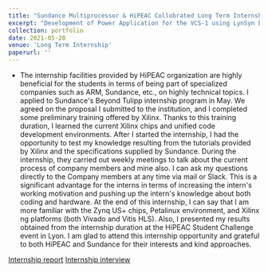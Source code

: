 ```yaml
---
title: "Sundance Multiprocessor & HiPEAC Collobrated Long Term Internship"
excerpt: "Development of Power Application for the VCS-1 using LynSyn Lite @ Sundance Multiprocessor Technology"
collection: portfolio
date: 2021-05-20
venue: 'Long Term Internship'
paperurl: ''
---
```


- The internship facilities provided by HiPEAC organization are highly beneficial for the students in terms of being part of specialized companies such as ARM, Sundance, etc., on highly technical topics. I applied to Sundance's Beyond Tulipp internship program in May. We agreed on the proposal I submitted to the institution, and I completed some preliminary training offered by Xilinx. Thanks to this training duration, I learned the current Xilinx chips and unified code development environments. After I started the internship, I had the opportunity to test my knowledge resulting from the tutorials provided by Xilinx and the specifications supplied by Sundance. During the internship, they carried out weekly meetings to talk about the current process of company members and mine also. I can ask my questions directly to the Company members at any time via mail or Slack. This is a significant advantage for the interns in terms of increasing the intern's working motivation and pushing up the intern's knowledge about both coding and hardware. At the end of this internship, I can say that I am more familiar with the Zynq US+ chips, Petalinux environment, and Xilinx ng platforms (both Vivado and Vitis HLS). Also, I presented my results obtained from the internship duration at the HiPEAC Student Challenge event in Lyon. I am glad to attend this internship opportunity and grateful to both HiPEAC and Sundance for their interests and kind approaches.

[Internship report](https://www.sundance.com/hipeac-internship-report-2021/)
[Internship interview](https://www.hipeac.net/news/6978/internship-interview-burak-topcu-on-deepening-his-xilinx-knowledge-at-sundance/)
